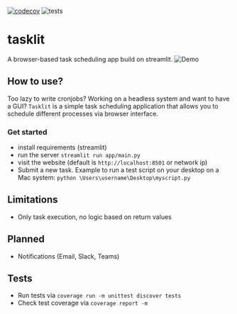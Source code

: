 [![codecov](https://codecov.io/gh/SecretLake/test-ci/branch/master/graph/badge.svg?token=6ZZHPQ76OO)](https://codecov.io/gh/SecretLake/test-ci)
![tests](https://github.com/SecretLake/test-ci/actions/workflows/run_unittests_and_linting.yml/badge.svg?branch=main)


# tasklit
A browser-based task scheduling app build on streamlit.
![Demo](assets/demo.gif)

## How to use?

Too lazy to write cronjobs? Working on a headless system and want to have a GUI?
`Tasklit` is a simple task scheduling application that allows you to schedule different processes via browser interface.

### Get started
* install requirements (streamlit)
* run the server `streamlit run app/main.py`
* visit the website (default is `http://localhost:8501` or network ip)
* Submit a new task. Example to run a test script on your desktop on a Mac system: `python \Users\username\Desktop\myscript.py`

## Limitations
* Only task execution, no logic based on return values

## Planned
* Notifications (Email, Slack, Teams)

## Tests
* Run tests via
  ```coverage run -m unittest discover tests```
* Check test coverage via ```coverage report -m```
 